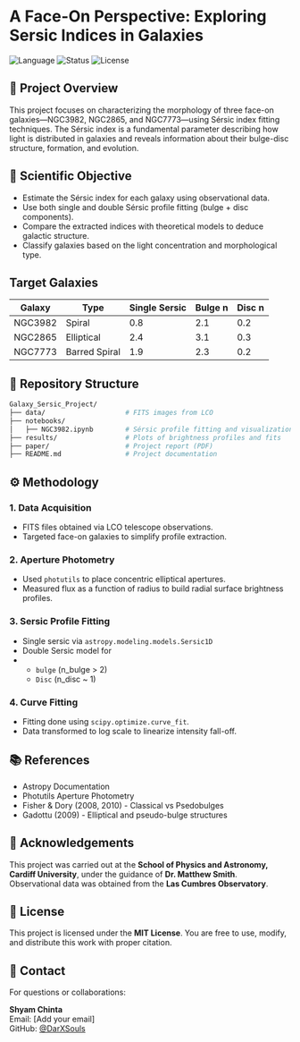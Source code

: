 # A Face-On Perspective: Exploring Sersic Indices in Galaxies

![Language](https://img.shields.io/badge/language-Python-blue.svg)
![Status](https://img.shields.io/badge/status-Completed-green.svg)
![License](https://img.shields.io/badge/license-MIT-blue)

## 🌌 Project Overview

This project focuses on characterizing the morphology of three face-on galaxies—NGC3982, NGC2865, and NGC7773—using Sérsic index fitting techniques. The Sérsic index is a fundamental parameter describing how light is distributed in galaxies and reveals information about their bulge-disc structure, formation, and evolution.



## 🧪 Scientific Objective

- Estimate the Sérsic index for each galaxy using observational data.
- Use both single and double Sérsic profile fitting (bulge + disc components).
- Compare the extracted indices with theoretical models to deduce galactic structure.
- Classify galaxies based on the light concentration and morphological type.

## Target Galaxies
| Galaxy       | Type             | Single Sersic  | Bulge n      | Disc n       |
|--------------|------------------|----------------|--------------|--------------|
| NGC3982      | Spiral           | 0.8            | 2.1          | 0.2          | 
| NGC2865      | Elliptical       | 2.4            | 3.1          | 0.3          |
| NGC7773      | Barred Spiral    | 1.9            | 2.3          | 0.2          |



## 📂 Repository Structure

```bash
Galaxy_Sersic_Project/
├── data/                    # FITS images from LCO
├── notebooks/
│   ├── NGC3982.ipynb        # Sérsic profile fitting and visualization
├── results/                 # Plots of brightness profiles and fits
├── paper/                   # Project report (PDF)
├── README.md                # Project documentation
```


## ⚙️ Methodology

### 1. Data Acquisition

- FITS files obtained via LCO telescope observations.
- Targeted face-on galaxies to simplify profile extraction.


### 2. Aperture Photometry

- Used `photutils` to place concentric elliptical apertures.
- Measured flux as a function of radius to build radial surface brightness profiles.


### 3. Sersic Profile Fitting 

- Single sersic via `astropy.modeling.models.Sersic1D`
- Double Sersic model for
- - `bulge` (n_bulge > 2)
  - `Disc` (n_disc ~ 1)

### 4. Curve Fitting

- Fitting done using `scipy.optimize.curve_fit`.
- Data transformed to log scale to linearize intensity fall-off.



## 📚 References

- Astropy Documentation
- Photutils Aperture Photometry
- Fisher & Dory (2008, 2010) - Classical vs Psedobulges
- Gadottu (2009) - Elliptical and pseudo-bulge structures


## 🙏 Acknowledgements

This project was carried out at the **School of Physics and Astronomy, Cardiff University**, under the guidance of **Dr. Matthew Smith**. Observational data was obtained from the **Las Cumbres Observatory**.


## 📜 License

This project is licensed under the **MIT License**. You are free to use, modify, and distribute this work with proper citation.

## 🔭 Contact

For questions or collaborations:

**Shyam Chinta**  
Email: [Add your email]  
GitHub: [@DarXSouls](https://github.com/DarXSouls)
